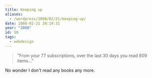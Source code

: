```yaml
---
title: Keeping up
aliases:
  - /wordpress/2008/02/21/keeping-up/
date: 2008-02-21 20:19:31
year: "2008"
id: 50
tags:
  - webdesign
---
```


> "From your 77 subscriptions, over the last 30 days you read 809 items..."

No wonder I don't read any books any more.
